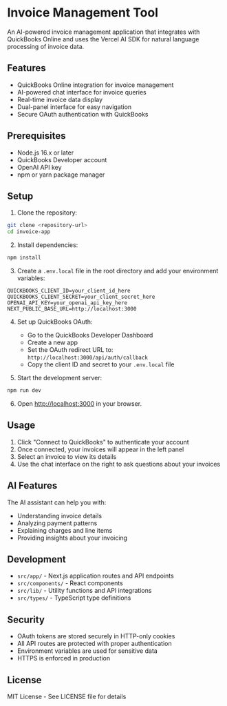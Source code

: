 # Invoice Management Tool

An AI-powered invoice management application that integrates with QuickBooks Online and uses the Vercel AI SDK for natural language processing of invoice data.

## Features

- QuickBooks Online integration for invoice management
- AI-powered chat interface for invoice queries
- Real-time invoice data display
- Dual-panel interface for easy navigation
- Secure OAuth authentication with QuickBooks

## Prerequisites

- Node.js 16.x or later
- QuickBooks Developer account
- OpenAI API key
- npm or yarn package manager

## Setup

1. Clone the repository:
```bash
git clone <repository-url>
cd invoice-app
```

2. Install dependencies:
```bash
npm install
```

3. Create a `.env.local` file in the root directory and add your environment variables:
```env
QUICKBOOKS_CLIENT_ID=your_client_id_here
QUICKBOOKS_CLIENT_SECRET=your_client_secret_here
OPENAI_API_KEY=your_openai_api_key_here
NEXT_PUBLIC_BASE_URL=http://localhost:3000
```

4. Set up QuickBooks OAuth:
   - Go to the QuickBooks Developer Dashboard
   - Create a new app
   - Set the OAuth redirect URL to: `http://localhost:3000/api/auth/callback`
   - Copy the client ID and secret to your `.env.local` file

5. Start the development server:
```bash
npm run dev
```

6. Open [http://localhost:3000](http://localhost:3000) in your browser.

## Usage

1. Click "Connect to QuickBooks" to authenticate your account
2. Once connected, your invoices will appear in the left panel
3. Select an invoice to view its details
4. Use the chat interface on the right to ask questions about your invoices

## AI Features

The AI assistant can help you with:
- Understanding invoice details
- Analyzing payment patterns
- Explaining charges and line items
- Providing insights about your invoicing

## Development

- `src/app/` - Next.js application routes and API endpoints
- `src/components/` - React components
- `src/lib/` - Utility functions and API integrations
- `src/types/` - TypeScript type definitions

## Security

- OAuth tokens are stored securely in HTTP-only cookies
- All API routes are protected with proper authentication
- Environment variables are used for sensitive data
- HTTPS is enforced in production

## License

MIT License - See LICENSE file for details 